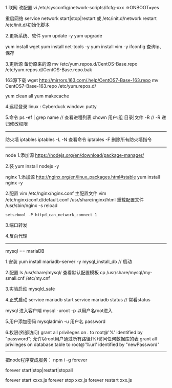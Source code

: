 1.联网
  改配置
    vi /etc/sysconfig/network-scripts/ifcfg-xxx
      =>ONBOOT=yes

  重启网络
    service network start|stop|restart
    或
    /etc/init.d/network restart
    /etc/init.d/初始化脚本

2.更新系统、软件
  yum update -y
  yum upgrade

  yum install wget
  yum install net-tools -y
  yum install vim -y
  ifconfig    查询ip、保存

3.更新源
  备份原来的源
  mv /etc/yum.repos.d/CentOS-Base.repo /etc/yum.repos.d/CentOS-Base.repo.bak

  163源下载
  wget http://mirrors.163.com/.help/CentOS7-Base-163.repo
  mv CentOS7-Base-163.repo /etc/yum.repos.d/

  yum clean all
  yum makecache

4.远程登录
  linux : Cyberduck
  window: putty

5.命令
  ps -ef | grep name // 查看进程列表
  chown 用户:组 目录|文件 -R  // -R 递归修改权限

--------------------------------------------------------------------------------

防火墙 iptables
  iptables -L -N 查看命令
  iptables -F 删除所有防火墙指令

--------------------------------------------------------------------------------

node
  1.添加源
  https://nodejs.org/en/download/package-manager/

  2.装
  yum install nodejs -y

nginx
  1.添加源
  http://nginx.org/en/linux_packages.html#stable
  yum install nginx -y

  2.配置
      vim /etc/nginx/nginx.conf 主配置文件
      vim /etc/nginx/conf.d/default.conf
      /usr/share/nginx/html
    重载配置文件
      /usr/sbin/nginx -s reload

    setsebool -P httpd_can_network_connect 1

  3.端口转发

  4.反向代理

  --------------------------------------------------------------------------------

mysql == mariaDB

1.安装
  yum install mariadb-server -y
  mysql_install_db // 启动

2.配置
  ls /usr/share/mysql/  查看默认配置模板
  cp /usr/share/mysql/my-small.cnf /etc/my.cnf

3.实验启动
  mysqld_safe

4.正式启动
  service mariadb start
  service mariadb status // 常看status

  mysql 进入客户端
  mysql -uroot -p 以用户名root进入

5.用户添加密码
  mysqladmin -u 用户名 password

6.权限(外部访问)
  grant all privileges  on *.* to root@'%' identified by "password"; 允许以root用户通过所有路径(%)访问任何数据库的表
  grant all privileges  on database.table to root@'%url' identified by "newPassword"

--------------------------------------------------------------------------------

把node程序变成服务：
npm i -g forever

  forever start|stop|restart|stopall

  forever start xxxx.js
  forever stop xxx.js
  forever restart xxx.js